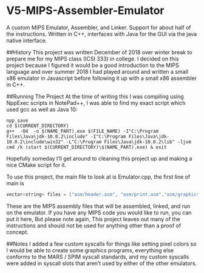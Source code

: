 # V5-MIPS-Assembler-Emulator
A custom MIPS Emulator, Assembler, and Linker. Support for about half of the instructions. Written in C++, interfaces with Java for the GUI via the java native interface.

##History
This project was written December of 2018 over winter break to prepare me for my MIPS class (ICSI 333) in college. I decided on this project because I figured it would be a good introduction to the MIPS language and over summer 2018 I had played around and written a small x86 emulator in Javascript before following it up with a small x86 assembler in C++. 

##Running The Project
At the time of writing this I was compiling using NppExec scripts in NotePad++, I was able to find my exact script which used gcc as well as Java 10:
```
npp_save
cd $(CURRENT_DIRECTORY)
g++  -O4  -o $(NAME_PART).exe $(FILE_NAME) -I"C:\Program Files\Java\jdk-10.0.2\include" -I"C:\Program Files\Java\jdk-10.0.2\include\win32" -L"C:\Program Files\Java\jdk-10.0.2\lib" -ljvm
cmd /k (start $(CURRENT_DIRECTORY)\$(NAME_PART).exe) & exit 
```
Hopefully someday I’ll get around to cleaning this project up and making a nice CMake script for it. 

To use this project, the main file to look at is Emulator.cpp, the first line of main is 
```cpp 
vector<string> files = {"asm/header.asm", "asm/print.asm","asm/graphics.asm", "asm/gt.asm"};
```
These are the MIPS assembly files that will be assembled, linked, and run on the emulator. If you have any MIPS code you would like to run, you can put it here, But please note again, This project leaves out many of the instructions and should not be used for anything other than a proof of concept. 

##Notes
I added a few custom syscalls for things like setting pixel colors so I would be able to create some graphics programs, everything else conforms to the MARS / SPIM syscall standards, and my custom syscalls were added in syscall slots that aren’t used by either of the other emulators.

